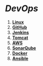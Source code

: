 *<h1>DevOps</h1>*
1. <a href="https://github.com/kmp59/DevOps/tree/master/Linux"> **Linux** </a>
2. <a href="https://github.com/kmp59/DevOps/tree/master/GitHub"> **GitHub** </a>
3. <a href="https://github.com/kmp59/DevOps/tree/master/Jenkins"> **Jenkins** </a>
4. <a href="https://github.com/kmp59/DevOps/tree/master/Tomcat"> **Tomcat** </a>
5. <a href="https://github.com/kmp59/DevOps/tree/master/AWS"> **AWS** </a>
6. <a href="https://github.com/kmp59/DevOps/tree/master/SonarQube"> **SonarQube** </a>
7. <a href="https://github.com/kmp59/DevOps/tree/master/Docker"> **Docker** </a>
8. <a href="https://github.com/kmp59/DevOps/tree/master/Ansible"> **Ansible** </a>
